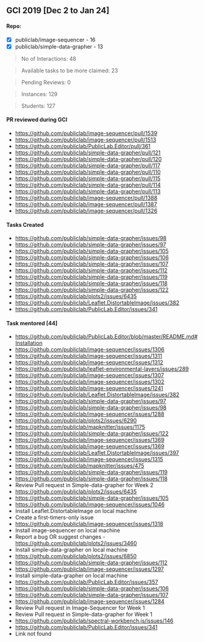 ## GCI 2019 [Dec 2 to Jan 24]
####  Repo:
* [x] publiclab/image-sequencer - 16
* [x] publiclab/simple-data-grapher - 13

> No of Interactions: 48

> Available tasks to be more claimed: 23

> Pending Reviews: 0

> Instances: 129

> Students: 127

#### PR reviewed during GCI

* https://github.com/publiclab/image-sequencer/pull/1539
* https://github.com/publiclab/image-sequencer/pull/1513
* https://github.com/publiclab/PublicLab.Editor/pull/361
* https://github.com/publiclab/simple-data-grapher/pull/121
* https://github.com/publiclab/simple-data-grapher/pull/120
* https://github.com/publiclab/simple-data-grapher/pull/117
* https://github.com/publiclab/simple-data-grapher/pull/110
* https://github.com/publiclab/simple-data-grapher/pull/115
* https://github.com/publiclab/simple-data-grapher/pull/114
* https://github.com/publiclab/simple-data-grapher/pull/113
* https://github.com/publiclab/image-sequencer/pull/1388
* https://github.com/publiclab/image-sequencer/pull/1387
* https://github.com/publiclab/image-sequencer/pull/1326


#### Tasks Created
* https://github.com/publiclab/simple-data-grapher/issues/98
* https://github.com/publiclab/simple-data-grapher/issues/97
* https://github.com/publiclab/simple-data-grapher/issues/105
* https://github.com/publiclab/simple-data-grapher/issues/106
* https://github.com/publiclab/simple-data-grapher/issues/107
* https://github.com/publiclab/simple-data-grapher/issues/112
* https://github.com/publiclab/simple-data-grapher/issues/119
* https://github.com/publiclab/simple-data-grapher/issues/118
* https://github.com/publiclab/simple-data-grapher/issues/122
* https://github.com/publiclab/plots2/issues/6435
* https://github.com/publiclab/Leaflet.DistortableImage/issues/382
* https://github.com/publiclab/PublicLab.Editor/issues/341


#### Task mentored  [44]
* https://github.com/publiclab/PublicLab.Editor/blob/master/README.md#Installation
* https://github.com/publiclab/image-sequencer/issues/1306
* https://github.com/publiclab/image-sequencer/issues/1311
* https://github.com/publiclab/image-sequencer/issues/1312
* https://github.com/publiclab/leaflet-environmental-layers/issues/289
* https://github.com/publiclab/image-sequencer/issues/1307
* https://github.com/publiclab/image-sequencer/issues/1302
* https://github.com/publiclab/image-sequencer/issues/1241
* https://github.com/publiclab/Leaflet.DistortableImage/issues/382
* https://github.com/publiclab/simple-data-grapher/issues/97
* https://github.com/publiclab/simple-data-grapher/issues/98
* https://github.com/publiclab/image-sequencer/issues/1288
* https://github.com/publiclab/plots2/issues/6290
* https://github.com/publiclab/mapknitter/issues/1175
* https://github.com/publiclab/simple-data-grapher/issues/122
* https://github.com/publiclab/image-sequencer/issues/1369
* https://github.com/publiclab/image-sequencer/issues/1369
* https://github.com/publiclab/Leaflet.DistortableImage/issues/397
* https://github.com/publiclab/image-sequencer/issues/1315
* https://github.com/publiclab/mapknitter/issues/475
* https://github.com/publiclab/simple-data-grapher/issues/119
* https://github.com/publiclab/simple-data-grapher/issues/118
* Review Pull request in Simple-data-grapher for Week 2
* https://github.com/publiclab/plots2/issues/6435
* https://github.com/publiclab/simple-data-grapher/issues/105
* https://github.com/publiclab/image-sequencer/issues/1046
* Install Leaflet.DistortableImage on local machine
* Create a first-timers-only issue
* https://github.com/publiclab/image-sequencer/issues/1318
* Install image-sequencer on local machine
* Report a bug OR suggest changes - https://github.com/publiclab/plots2/issues/3460
* Install simple-data-grapher on local machine
* https://github.com/publiclab/plots2/issues/6850
* https://github.com/publiclab/simple-data-grapher/issues/112
* https://github.com/publiclab/image-sequencer/issues/1297
* Install simple-data-grapher on local machine
* https://github.com/publiclab/PublicLab.Editor/issues/357
* https://github.com/publiclab/simple-data-grapher/issues/106
* https://github.com/publiclab/simple-data-grapher/issues/107
* https://github.com/publiclab/image-sequencer/issues/1284
* Review Pull request in Image-Sequencer for Week 1
* Review Pull request in Simple-data-grapher for Week 1
* https://github.com/publiclab/spectral-workbench.js/issues/146
* https://github.com/publiclab/PublicLab.Editor/issues/341
* Link not found





